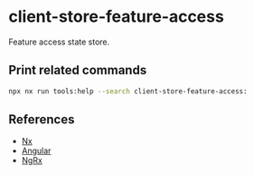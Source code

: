 # client-store-feature-access

Feature access state store.

## Print related commands

```bash
npx nx run tools:help --search client-store-feature-access:
```

## References

- [Nx](https://nx.dev)
- [Angular](https://angular.io)
- [NgRx](https://ngrx.io/)
